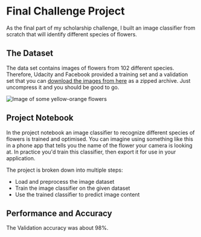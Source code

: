 # Final Challenge Project

As the final part of my scholarship challenge, I built an image classifier from scratch that will identify different species of flowers.

## The Dataset

The data set contains images of flowers from 102 different species. Therefore, Udacity and Facebook provided a training set and a validation set that you can [download the images from here](https://s3.amazonaws.com/content.udacity-data.com/courses/nd188/flower_data.zip) as a zipped archive. Just uncompress it and you should be good to go.

![Image of some yellow-orange flowers](https://s3.amazonaws.com/video.udacity-data.com/topher/2018/November/5be1bb0e_image-04549/image-04549.jpg)

## Project Notebook

In the project notebook an image classifier to recognize different species of flowers is trained and optimised. You can imagine using something like this in a phone app that tells you the name of the flower your camera is looking at. In practice you'd train this classifier, then export it for use in your application. 

The project is broken down into multiple steps:

- Load and preprocess the image dataset
- Train the image classifier on the given dataset
- Use the trained classifier to predict image content

## Performance and Accuracy

The Validation accuracy was about 98%.
